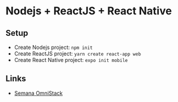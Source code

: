 # Nodejs + ReactJS + React Native

## Setup

* Create Nodejs project: `npm init`
* Create ReactJS project: `yarn create react-app web`
* Create React Native project: `expo init mobile`

## Links

* [Semana OmniStack](https://rocketseat.com.br/week-10/aulas)
